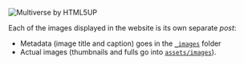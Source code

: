 ![Multiverse by HTML5UP](https://repository-images.githubusercontent.com/192228387/23ca0280-91f4-11e9-86e0-afcf90e961ad)

Each of the images displayed in the website is its own separate *post*:
- Metadata (image title and caption) goes in the [`_images`](_images) folder
- Actual images (thumbnails and fulls go into [`assets/images`](assets/images)).

